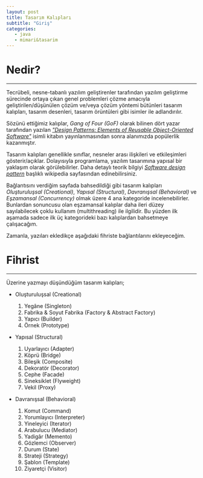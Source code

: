 ```yaml
---
layout: post
title: Tasarım Kalıpları
subtitle: "Giriş"
categories:
   - java
   - mimari&tasarim
---
```


# Nedir?
--------

Tecrübeli, nesne-tabanlı yazılım geliştirenler tarafından yazılım geliştirme sürecinde ortaya çıkan genel problemleri çözme amacıyla geliştirilen/düşünülen çözüm ve/veya çözüm yöntemi bütünleri tasarım kalıpları, tasarım desenleri, tasarım örüntüleri gibi isimler ile adlandırılır.

Sözünü ettiğimiz kalıplar, *Gang of Four (GoF)* olarak bilinen dört yazar tarafından yazılan [*"Design Patterns: Elements of Reusable Object-Oriented Software"*][Kitap] isimli kitabın yayınlanmasından sonra alanımızda popülerlik kazanmıştır.

Tasarım kalıpları genellikle sınıflar, nesneler arası ilişkileri ve etkileşimleri gösterir/açıklar.
Dolayısıyla programlama, yazılım tasarımına yapısal bir yaklaşım olarak görülebilirler.
Daha detaylı teorik bilgiyi [*Software design pattern*][Wiki] başlıklı wikipedia sayfasından edinebilirsiniz.

Bağlantısını verdiğim sayfada bahsedildiği gibi tasarım kalıpları *Oluşturuluşsal (Creational)*, *Yapısal (Structural)*, *Davranışsal (Behavioral)* ve *Eşzamansal (Concurrency)* olmak üzere 4 ana kategoride incelenebilirler.
Bunlardan sonuncusu olan eşzamansal kalıplar daha ileri düzey sayılabilecek çoklu kullanım (multithreading) ile ilgilidir.
Bu yüzden ilk aşamada sadece ilk üç kategorideki bazı kalıplardan bahsetmeye çalışacağım.

Zamanla, yazıları ekledikçe aşağıdaki fihriste bağlantılarını ekleyeceğim.

# Fihrist
---------

Üzerine yazmayı düşündüğüm tasarım kalıpları;

- Oluşturuluşsal (Creational)
   1. Yegâne (Singleton)  
   1. Fabrika & Soyut Fabrika (Factory & Abstract Factory)  
   1. Yapıcı (Builder)  
   1. Örnek (Prototype)  
   

- Yapısal (Structural)
   1. Uyarlayıcı (Adapter)  
   1. Köprü (Bridge)  
   1. Bileşik (Composite)  
   1. Dekoratör (Decorator)  
   1. Cephe (Facade)  
   1. Sineksiklet (Flyweight)  
   1. Vekil (Proxy)   


- Davranışsal (Behavioral)
   1. Komut (Command)  
   1. Yorumlayıcı (Interpreter)  
   1. Yineleyici (Iterator)  
   1. Arabulucu (Mediator)  
   1. Yadigâr (Memento)  
   1. Gözlemci (Observer)  
   1. Durum (State)  
   1. Strateji (Strategy)  
   1. Şablon (Template)  
   1. Ziyaretçi (Visitor)  

[Kitap]: https://en.wikipedia.org/wiki/Design_Patterns
[Wiki]: https://en.wikipedia.org/wiki/Software_design_pattern